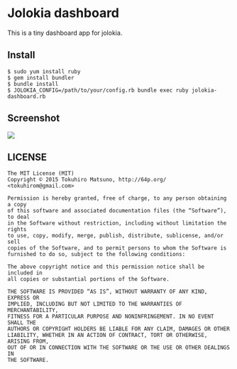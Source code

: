 # Jolokia dashboard

This is a tiny dashboard app for jolokia.

## Install

    $ sudo yum install ruby
    $ gem install bundler
    $ bundle install
    $ JOLOKIA_CONFIG=/path/to/your/config.rb bundle exec ruby jolokia-dashboard.rb

## Screenshot

<img src="https://www.evernote.com/shard/s2/sh/3b1b081d-42aa-468d-8594-4a9596d2591c/a47eed3bbe5d28f11cda6b77f8cef070/deep/0/Sample---Jolokia-dashboard.png">

## LICENSE

    The MIT License (MIT)
    Copyright © 2015 Tokuhiro Matsuno, http://64p.org/ <tokuhirom@gmail.com>

    Permission is hereby granted, free of charge, to any person obtaining a copy
    of this software and associated documentation files (the “Software”), to deal
    in the Software without restriction, including without limitation the rights
    to use, copy, modify, merge, publish, distribute, sublicense, and/or sell
    copies of the Software, and to permit persons to whom the Software is
    furnished to do so, subject to the following conditions:

    The above copyright notice and this permission notice shall be included in
    all copies or substantial portions of the Software.

    THE SOFTWARE IS PROVIDED “AS IS”, WITHOUT WARRANTY OF ANY KIND, EXPRESS OR
    IMPLIED, INCLUDING BUT NOT LIMITED TO THE WARRANTIES OF MERCHANTABILITY,
    FITNESS FOR A PARTICULAR PURPOSE AND NONINFRINGEMENT. IN NO EVENT SHALL THE
    AUTHORS OR COPYRIGHT HOLDERS BE LIABLE FOR ANY CLAIM, DAMAGES OR OTHER
    LIABILITY, WHETHER IN AN ACTION OF CONTRACT, TORT OR OTHERWISE, ARISING FROM,
    OUT OF OR IN CONNECTION WITH THE SOFTWARE OR THE USE OR OTHER DEALINGS IN
    THE SOFTWARE.

